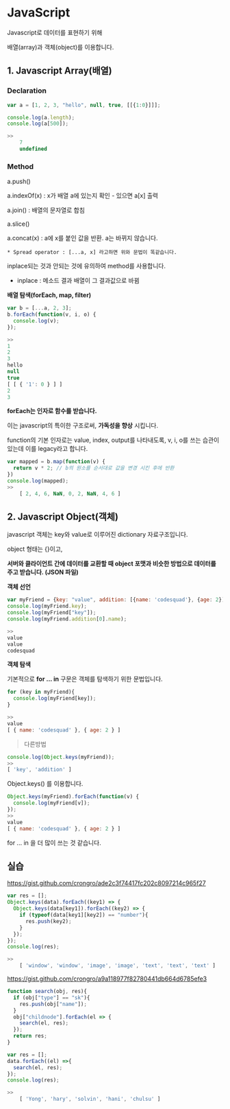 # JavaScript

Javascript로 데이터를 표현하기 위해

배열(array)과 객체(object)를 이용합니다.



## 1. Javascript Array(배열)



### Declaration

```javascript
var a = [1, 2, 3, "hello", null, true, [[{1:0}]]];

console.log(a.length);
console.log(a[500]);

>>
    7
	undefined
```



### Method

a.push()

a.indexOf(x) : x가 배열 a에 있는지 확인 - 있으면 a[x] 출력

a.join() : 배열의 문자열로 합침

a.slice()

a.concat(x) : a에 x를 붙인 값을 반환. a는 바뀌지 않습니다.

	* Spread operator : [...a, x] 라고하면 위와 문법이 똑같습니다.



inplace되는 것과 안되는 것에 유의하여 method를 사용합니다.

* inplace : 메소드 결과 배열이 그 결과값으로 바뀜



**배열 탐색(forEach, map, filter)**

```javascript
var b = [...a, 2, 3];
b.forEach(function(v, i, o) {
  console.log(v);
});

>>
1
2
3
hello
null
true
[ [ { '1': 0 } ] ]
2
3
```



**forEach는 인자로 함수를 받습니다.**

이는 javascript의 특이한 구조로써, **가독성을 향상** 시킵니다.



function의 기본 인자로는 value, index, output를 나타내도록, v, i, o를 쓰는 습관이 있는데 이를 legacy라고 합니다.



```javascript
var mapped = b.map(function(v) {
  return v * 2; // b의 원소를 순서대로 값을 변경 시킨 후에 반환
})
console.log(mapped);
>>
    [ 2, 4, 6, NaN, 0, 2, NaN, 4, 6 ]
```





## 2. Javascript Object(객체)

javascript 객체는 key와 value로 이루어진 dictionary 자료구조입니다.

object 형태는 {}이고,

**서버와 클라이언트 간에 데이터를 교환할 때 object 포맷과 비슷한 방법으로 데이터를 주고 받습니다. (JSON 파일)**



**객체 선언**

```javascript
var myFriend = {key: "value", addition: [{name: 'codesquad'}, {age: 2}]};
console.log(myFriend.key);
console.log(myFriend["key"]);
console.log(myFriend.addition[0].name);

>>
value
value
codesquad
```



**객체 탐색**

기본적으로 **for ... in** 구문은 객체를 탐색하기 위한 문법입니다.

```javascript
for (key in myFriend){
  console.log(myFriend[key]);
}

>>
value
[ { name: 'codesquad' }, { age: 2 } ]
```



> 다른방법

```javascript
console.log(Object.keys(myFriend));
>>
[ 'key', 'addition' ]
```

Object.keys() 를 이용합니다.

```javascript
Object.keys(myFriend).forEach(function(v) {
  console.log(myFriend[v]);
});
>>
value
[ { name: 'codesquad' }, { age: 2 } ]
```

for ... in 을 더 많이 쓰는 것 같습니다.





## 실습

https://gist.github.com/crongro/ade2c3f74417fc202c8097214c965f27

```javascript
var res = [];
Object.keys(data).forEach((key1) => {
  Object.keys(data[key1]).forEach((key2) => {
    if (typeof(data[key1][key2]) == "number"){
      res.push(key2);
    }
  });
});
console.log(res);

>>
    [ 'window', 'window', 'image', 'image', 'text', 'text', 'text' ]
```





https://gist.github.com/crongro/a9a118977f82780441db664d6785efe3

```javascript
function search(obj, res){
  if (obj["type"] == "sk"){
    res.push(obj["name"]);
  }
  obj["childnode"].forEach(el => {
    search(el, res);
  });
  return res;
}

var res = [];
data.forEach((el) =>{
  search(el, res);
});
console.log(res);

>>
    [ 'Yong', 'hary', 'solvin', 'hani', 'chulsu' ]
```





